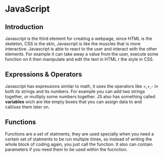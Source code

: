 # JavaScript

## Introduction

Javascript is the third element for creating a webpage, since HTML is the skeleton, CSS is the skin, Javascript is like the muscles that is more interactive. Javascript is able to react to the user and interact with the other elements. For example it can take away a value from the user, execute some function on it then manipulate and edit the text in HTML r the style in CSS.

## Expressions & Operators

Javascript has expressions similar to math, it uses the operators like =,+,- in both its strings and its numbers. For example you can add two strings together, or multiply some numbers together. JS also has something called **variables** wich are like empty boxes that you can assign data to and call/use them later on. 

## Functions

Functions are a set of statments, they are used specially when you need a certain set of statments to be run multiple times, so instead of writing the whole block of coding again, you just call the function. It also can contain parameters if you need them to be used within the fucnction.